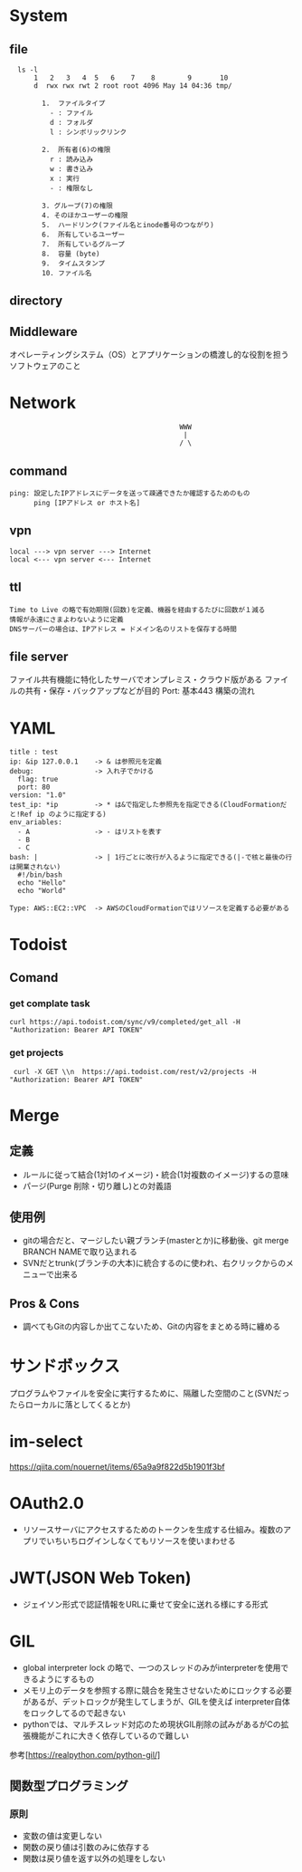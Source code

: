 # System

## file

```
  ls -l
      1   2   3   4  5   6    7    8        9       10
      d  rwx rwx rwt 2 root root 4096 May 14 04:36 tmp/
    
        1.  ファイルタイプ
          - : ファイル
          d : フォルダ
          l : シンボリックリンク

        2.  所有者(6)の権限
          r : 読み込み
          w : 書き込み
          x : 実行
          - : 権限なし

        3. グループ(7)の権限
        4. そのほかユーザーの権限
        5.  ハードリンク(ファイル名とinode番号のつながり)
        6.  所有しているユーザー
        7.  所有しているグループ
        8.  容量 (byte)
        9.  タイムスタンプ
        10. ファイル名
```

## directory

## Middleware
オペレーティングシステム（OS）とアプリケーションの橋渡し的な役割を担うソフトウェアのこと

# Network
                                              WWW        
                                               |
                                              / \   

## command
    ping: 設定したIPアドレスにデータを送って疎通できたか確認するためのもの
          ping [IPアドレス or ホスト名]
         
## vpn
    local ---> vpn server ---> Internet
    local <--- vpn server <--- Internet

## ttl
    Time to Live の略で有効期限(回数)を定義、機器を経由するたびに回数が１減る
    情報が永遠にさまよわないように定義
    DNSサーバーの場合は、IPアドレス = ドメイン名のリストを保存する時間

## file server
   ファイル共有機能に特化したサーバでオンプレミス・クラウド版がある
   ファイルの共有・保存・バックアップなどが目的
   Port: 基本443
   構築の流れ


# YAML
    title : test
    ip: &ip 127.0.0.1    -> & は参照元を定義
    debug:               -> 入れ子でかける
      flag: true
      port: 80
    version: "1.0"
    test_ip: *ip         -> * は&で指定した参照先を指定できる(CloudFormationだと!Ref ip のように指定する)
    env_ariables:
      - A                -> - はリストを表す
      - B
      - C
    bash: |              -> | 1行ごとに改行が入るように指定できる(|-で核と最後の行は開業されない)
      #!/bin/bash
      echo "Hello"
      echo "World"

    Type: AWS::EC2::VPC  -> AWSのCloudFormationではリソースを定義する必要がある   
    

# Todoist

## Comand

### get complate task
    curl https://api.todoist.com/sync/v9/completed/get_all -H "Authorization: Bearer API TOKEN"

### get projects
     curl -X GET \\n  https://api.todoist.com/rest/v2/projects -H "Authorization: Bearer API TOKEN"

# 

# Merge
## 定義
- ルールに従って結合(1対1のイメージ)・統合(1対複数のイメージ)するの意味
- パージ(Purge 削除・切り離し)との対義語

## 使用例
- gitの場合だと、マージしたい親ブランチ(masterとか)に移動後、git merge BRANCH NAMEで取り込まれる
- SVNだとtrunk(ブランチの大本)に統合するのに使われ、右クリックからのメニューで出来る

## Pros & Cons
 - 調べてもGitの内容しか出てこないため、Gitの内容をまとめる時に纏める


# サンドボックス
プログラムやファイルを安全に実行するために、隔離した空間のこと(SVNだったらローカルに落としてくるとか)

# im-select
https://qiita.com/nouernet/items/65a9a9f822d5b1901f3bf

# OAuth2.0
-  リソースサーバにアクセスするためのトークンを生成する仕組み。複数のアプリでいちいちログインしなくてもリソースを使いまわせる



# JWT(JSON Web Token)
- ジェイソン形式で認証情報をURLに乗せて安全に送れる様にする形式

# GIL
- global interpreter lock の略で、一つのスレッドのみがinterpreterを使用できるようにするもの
- メモリ上のデータを参照する際に競合を発生させないためにロックする必要があるが、デットロックが発生してしまうが、GILを使えば interpreter自体をロックしてるので起きない
- pythonでは、マルチスレッド対応のため現状GIL削除の試みがあるがCの拡張機能がこれに大きく依存しているので難しい

参考[https://realpython.com/python-gil/]


## 関数型プログラミング

### 原則
- 変数の値は変更しない
- 関数の戻り値は引数のみに依存する
- 関数は戻り値を返す以外の処理をしない